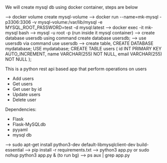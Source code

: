 We will create mysql db using docker container, steps are below

--> docker volume create mysql-volume
--> docker run --name=mk-mysql -p3306:3306 -v mysql-volume:/var/lib/mysql -e MYSQL_ROOT_PASSWORD=test -d mysql:latest
--> docker exec -it mk-mysql bash
--> mysql -u root -p (run inside it mysql container)
--> create database usersdb using command create database usersdb;
--> use usersdb via command use usersdb
--> create table,
CREATE DATABASE mydatabase;
USE mydatabase;
CREATE TABLE users (
    id INT PRIMARY KEY AUTO_INCREMENT,
    name VARCHAR(255) NOT NULL,
    email VARCHAR(255) NOT NULL
);

This is a python rest api based app that perform operations on users
* Add users
* Get users
* Get user by id
* Update users
* Delete user

Dependencies:
* Flask
* Flask-MySQLdb 
* pyyaml
* mysql db

--> sudo apt-get install python3-dev default-libmysqlclient-dev build-essential
--> pip install -r requirements.txt
--> python3 app.py or sudo nohup python3 app.py & (to run bg)
--> ps aux | grep app.py
